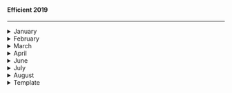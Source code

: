 #### Efficient 2019
---
<details><summary>January</summary>
  <ol>
    <li>SOLID ~ https://www.hashbangcode.com/article/solid-principles-php</li>
    <li>https HOW ~ https://howhttps.works/</li>
    <li>HTTPS DEV REACT ~ https://facebook.github.io/create-react-app/docs/using-https-in-development</li>
    <li>CSR  ~ https://helpdesk.ssls.com/hc/en-us/articles/115001608932-How-to-generate-a-CSR-code-on-Node-js</li>
    <li>React-router ~ https://reacttraining.com/react-router/web/api/Redirect/exact-bool</li>
    <li>WebEmoji ~ https://emojipedia.org/search/?q=heart</li>
    <li>Node package, create-symlink ~ like symbolic link</li>
    <li>Node package, debug ~ a debug tool for node, to use it DEBUG=* </li>
    <li>Edge(compiler) ~ https://github.com/tjanczuk/edge</li>
    <li>PHP ~ Noop </li>
    <li>PHP ~ Late static binding </li>
    <li>Abstract syntax Tree</li>
    <li>Babel ~ https://www.youtube.com/watch?v=C2PDAGCrk_g</li>
    <li>toFixed(n) ~ http://blog.blakesimpson.co.uk/read/61-fix-0-1-0-2-0-300000004-in-javascript , https://developer.mozilla.org/en-US/docs/Web/JavaScript/Reference/Global_Objects/Number/toFixed</li>
  </ol>
  <br />
  <b>TLDR</b>
  <br />
  <ol>
    <li>JWT ~ https://github.com/AntonioErdeljac/passport-tutorial</li>
    <li>CERT ~ https://knowledge.digicert.com/solution/SO17751.html</li>
    <li>TLMB ~ https://www.youtube.com/watch?v=mDotS5BDqRM</li>
    <li>hyyan ~ https://github.com/hyyan/jaguar</li>
    <li>Symfony ~ https://symfony.com/doc/current/index.html#gsc.tab=0</li>
    <li>Embedded JS with params ~ https://www.gun.io/blog/pass-arguments-to-embedded-javascript-tutorial-example</li>
    <li>Docker ~ http://blog.adnansiddiqi.me/getting-started-with-docker/</li>
    <li>Zurb ~ https://github.com/zurb/foundation-emails</li>
    <li>Immutable ~ https://facebook.github.io/immutable-js/</li>
    <li>WPPlugin from scratch ~ (one)[https://www.youtube.com/watch?v=StmVf5sXGlA&index=41&list=PLT9miexWCpPUQkQwL-COHmo0Jd0qxLjTn]</li>
    <li>WPPlugin from scratch ~ (two)[https://www.youtube.com/watch?v=sjK40CGy6ic] </li>
    <li>TDD JS ~ https://github.com/dwyl/learn-tdd</li>
    <li>DesignPattern ~ https://github.com/kamranahmedse/design-patterns-for-humans </li>
    
    <li>Laravel Socialite ~ https://laravel.com/docs/5.7/socialite#routing </li>
    <li>MOngod ~ https://docs.mongodb.com/manual/reference/connection-string/ </li>
    <li>Create Self signed in nodejs openssl req ```-new -x509 -key iris.xxx.key -out iris.xxx.cert -days 3650 -subj /CN=iris.xxx ~ https://www.kevinleary.net/self-signed-trusted-certificates-node-js-express-js/```</li>
    <li>REACT Datatable ~ https://react-table.js.org/#/story/simple-table</li>
    <li>gtd ~ https://hamberg.no/gtd/ </li>
    <li>https://github.com/firebase/functions-samples</li>
    <li>umask ubuntu file rule</li>
    <li>spa ~ https://github.com/liferay/senna.js</li>
    <li>DAO ~ https://www.tutorialspoint.com/design_pattern/data_access_object_pattern.htm</li>
  </ol>
</details>

<details><summary>February</summary>
  <ol>
    <li> Autoload ~ https://arunmichaeldsouza.com/blog/aliasing-module-paths-in-node-js </li>
    <li> Datatable ~ https://datatables.net/examples/server_side/simple.html</li>
    <li> PHPFound ~ https://github.com/delight-im/PHP-Foundation </li>
    <li> Remount ~ https://github.com/rstacruz/remount</li>
    <li> JIGSAW ~ https://github.com/tightenco/jigsaw</li>
    <li> MyChainCert ~ https://whatsmychaincert.com/</li>
    <li> NPM Versioning ~ https://www.npmjs.com/package/semver</li>
    <li> NPM package cli, npm publish, npm link/unlink, outdate, update </li>
    <li> NPM Scripts ~ </li>
    <li> CLEAN CODE JS ~ https://github.com/ryanmcdermott/clean-code-javascript?fbclid=IwAR3fSeyd-kFgoC318RIHnQ0kZhEFfMJlE3pyNFyIvpmzzK9M_t8p-VRkW88</li>
    <li>Refactoring Catalog ~ https://refactoring.com/catalog/</li>
    <li>Pure Functions ~ https://blog.bitsrc.io/understanding-javascript-mutation-and-pure-functions-7231cc2180d3</li>
    <li>Porfolio Peg ~ http://irvingv8.github.io/resume</li>
    <li>Null Object Pattern ~ https://www.sitepoint.com/the-null-object-pattern-polymorphism-in-domain-models/</li>
    <li>Anti Curraption Pattern ~ https://docs.microsoft.com/en-us/azure/architecture/patterns/anti-corruption-layer</li>
   <li>*Create Bridge Docker*<pre> docker network create \
 --ip-range=192.168.13.0/24 \
  --driver=bridge \
  --subnet=192.168.13.1/16 \
  --ip-range=192.168.13.0/24 \
  --gateway=192.168.13.254 \
  docker-bridge-local
3eda43486bebaf56430d68aa1aba75c510dd488f5376bd2ccbc198771d428519</pre></li>
   <li>Refactoring Guru ~ https://refactoring.guru/design-patterns/adapter/typescript/example?fbclid=IwAR0y6vlGe9BQeDyTZhInfGdUbr2lOe7bDl9fsJsuF2x-tfctLBEOqizCAas#lang-features</li>
   <li> WordPress Custom ~ https://www.taniarascia.com/developing-a-wordpress-theme-from-scratch/</li>
    <li>chip8 ~ https://github.com/taniarascia/chip8</li>
    <li>Admire1 ~ https://www.taniarascia.com/</li>
    <li>Jekyll ~ https://jekyllrb.com/</li>
  <li>Check used Ports in Windows ~ >netstat -a -b</li>
    <li>Luxon MomentJS Alternative ~ https://moment.github.io/luxon/</li>
    <li>W3cj ~ https://github.com/w3cj</li>
    <li>Cascade Laravel BluePrint ~ https://medium.com/@rafael_franca/laravel-tip-cascading-on-update-in-migration-2100af33081</li>
    <li>TDD ~ https://medium.com/javascript-scene/mocking-is-a-code-smell-944a70c90a6a</li>
   </ol>
</details>
 
 
 <details><summary>March</summary>
  <ol>
    <li>Ergonomics ~ the study of people's efficiency in their working environment</li>
    <li>Deploy AdonisJS ~ https://slynova.io/deploy-your-adonis-website/</li>
    <li>Monolithic ~ 
    <pre>
      1.
formed of a single large block of stone.
2.
(of an organization or system) large, powerful, and intractably indivisible and uniform.
"rejecting any move toward a monolithic European superstate"
synonyms:	inflexible, rigid, unbending, unchanging, intractable, immovable, impenetrable, fossilized, hidebound; More
     </pre></li>
     <li>AdonisJS Crash Course ~ https://coursetro.com/posts/code/170/Adonis-4-Tutorial---Learn-Adonis-4-in-this-Crash-Course</li>
    <li>Adonis Article 1 ~ https://hackernoon.com/my-takeaways-from-building-a-job-board-with-adonisjs-4-f4071d98a929</li>
     <li> #1 MailTrap Tuts ~ https://www.youtube.com/watch?v=w0ho0RQAIUc&index=4&list=PLylMDDjFIp1AWwiNXjBVahNXYCGjkq-Eh</li>
      <li> #2 Mailable ~ https://laravel.com/docs/5.8/mail#writing-mailables</li>
      <li> #3 MailTrap Account ~ https://mailtrap.io/inboxes/558225/settings</li>
    <li>1 AdonisJS Mail Example ~ https://github.com/ammezie/complete-adonis-auth</li>
    <li>2 AdonisJS Mail Example ~ https://www.youtube.com/watch?v=bI49nqFrm6o&list=PL9gT3zlT0C1NgCLkyMf-EL9anST6Tl6xW</li>
     <li>3 AdonisJS SPA + VueJS ~ https://dev.to/mzanggl/build-fullstack-javascript-apps-with-adonis-and-vue-3edc</li>
    <li>Change all Mongodb ~ https://docs.mongodb.com/manual/reference/operator/update/pull/</li>
    <li>Terms [Future Proof, Interface-Implement Pairs, HigherOrder Functions, ]</li>
    <li>Canvas #1 ~ https://github.com/raphamorim/awesome-canvas#examples
<pre>
https://codepen.io/createjs/pen/YdKVXP
http://blog.createjs.com/new-plugins-in-tweenjs/
https://www.createjs.com/easeljs
http://pixijs.download/release/docs/PIXI.DisplayObject.html
http://ocanvas.org/
http://paperjs.org/tutorials/getting-started/working-with-paper-js/
https://konvajs.org/docs/shapes/Image.html
https://codepen.io/createjs/pen/YdKVXP
</pre></li>
    <li>Export DB ~ mongorestore --db Helium Helium/ --drop</li>
     <li>INPUT FORMAT ~ https://nosir.github.io/cleave.js/</li>
    <li>Big O Complexity ~ https://rob-bell.net/2009/06/a-beginners-guide-to-big-o-notation/</li>
    <li>Binary Sort</li>
    <li>Refactoring By Martin Fowler ~ https://martinfowler.com/books/refactoring.html</>
     <li>Datatables in Node ~ https://github.com/deepikagunda/datatables</li>
  <li>DataTables WITH FIREBASE ~ https://stackoverflow.com/questions/26700924/query-based-on-multiple-where-clauses-in-firebase</li>
     <li>adonis validation ~ https://indicative.adonisjs.com/docs/normalizeemail</li>
  <li> lavaChars ~  http://lavacharts.com/?fbclid=IwAR238KHc0Gc1Dm40yUrHGLlL-QjfiQtcTbfFrvzxQ-6z0gnOGEJWeJxrJjg#quickstart-chart</li>
  <li> Migration Points ~ https://youtu.be/2AJZuQ6rgKM</li>
  <li> Chinese Lang ~ https://youtu.be/duAdqhEQ6KU</li>
     </ol>
</details>


<details><summary>April</summary>
  <ol>
   <li>Formik and Yup for react Forms</li>
    <li>OOP - Basice with JS Example ~ https://www.youtube.com/watch?v=pTB0EiLXUC8</li>
    <li>Inspiring thoughts ~ https://www.youtube.com/watch?v=e8QY0NDWqzk</li>
    <li>Cool library in PHP ~ https://tutorialzine.com/2013/02/24-cool-php-libraries-you-should-know-about</li>
    <li>Image upload ~ https://www.jquery-az.com/bootstrap-jquery-image-upload-preview-plug-in/</li>
    <li>Free adminLTE ~ https://adminlte.io/themes/AdminLTE/index2.html</li>
    <li>Jest Async/Await Error In Runtime ~ https://github.com/babel/babel/issues/5085</li>
    <li>Jest Async/Await Solve ~ https://bagja.net/blog/regenerator-runtime-is-not-defined.html</li>
    <li>reference cascade ondelete constraints</li>
    <li>Laravel Maintenance ~ https://github.com/MisterPhilip/maintenance-mode</li>
    <li>UMBRACO jeromegpokemon zxcv , https://www.s1.umbraco.io/home/login/?ReturnUrl=%2fprojects</li>
    <li>Firebase FULL JS API ~ https://firebase.google.com/docs/reference/js/firebase</li>
    <li>majic towel ~ https://www.youtube.com/watch?v=QDwgSChs6e8</li>
  </ol>
 </details>


<details><summary>June</summary>
<ol>
<li>Alogolia + InstantSearch https://codesandbox.io/s/github/algolia/doc-code-samples/tree/master/InstantSearch.js/getting-started</li>
</ol>
</details>
 
 
 <details><summary>July</summary>
  <ol>
   <li>Zend ~ https://github.com/dyninc/dyn-php/issues/11</li>
    <li>NodeJS Comprehend ~ https://nodejs.dev/how-to-exit-from-a-nodejs-program</li>
    <li>LaravelSD ~ http://www.laravelsd.com/browse</li>
    <li>All about sorting ~ https://www.facebook.com/TEDEducation/videos/1369636223049580/</li>
    <li>Video Responsive ~ https://dollarshaveclub.github.io/reframe.js/</li>
    <li>JSON-Stringify better approach ~ https://www.npmjs.com/package/json-s</li>
    <li>Nightwatch ~ https://nightwatchjs.org/</li>
    <li>Cool Guy ~ https://github.com/sindresorhus</li>
    <li>CO ~ https://www.npmjs.com/package/co<li>
    <li>Pinoy Youtuber ~ https://www.youtube.com/channel/UCK8YsKv4-N6ItZfzEyKlI6A</li>
    <li>TS1 ~ https://basarat.gitbooks.io/typescript/content/docs/quick/browser.html</li>
    <li>TS2 ~ https://www.freecodecamp.org/news/demystifying-reacts-server-side-render-de335d408fe4/</li>
    <li>TS3 ~ https://github.com/alexnm/react-ssr/blob/master/src/components/Layout.js</li>
    <li>TS4 ~ https://facebook.github.io/create-react-app/docs/adding-typescript</li>
    <li>SYS ~ https://www.sitepoint.com/modular-javascript-systemjs-jspm/</li>
    <li>TS5 ~ https://medium.com/collaborne-engineering/typescript-create-library-for-nodejs-and-browser-fece291d517f</li>
    <li> Portfolio ~ https://jaydenharrod.com/filmmaker</li>
    <li>https://libraries.io/</li>
    <li>RubaXa https://github.com/RubaXa/wormhole</li>
    <li>CRON PHP ~ https://github.com/dragonmantank/cron-expression</li>
    <li>Petition IRAN dev ~ https://github.com/1995parham/github-do-not-ban-us/blob/master/README.md</li>
    <li>Laravel Queue, Scheduling, Command</li>
  </ol>
 </details>
 
  <details><summary>August</summary>
  <ol>
   <li>Rougin Portfolio ~ https://github.com/rougin</li>
  </ol>
 </details>
 
 
 
 <details><summary>Template</summary>
  <ol>
   <li>Sample Topic</li>
  </ol>
 </details>


